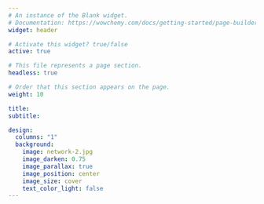 ```yaml
---
# An instance of the Blank widget.
# Documentation: https://wowchemy.com/docs/getting-started/page-builder/
widget: header

# Activate this widget? true/false
active: true

# This file represents a page section.
headless: true

# Order that this section appears on the page.
weight: 10

title: 
subtitle:

design:
  columns: "1"
  background:
    image: network-2.jpg
    image_darken: 0.75
    image_parallax: true
    image_position: center
    image_size: cover
    text_color_light: false
---
```


